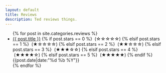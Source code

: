```yaml
---
layout: default
title: Reviews
description: Ted reviews things.
---
```


<ul class="no-bullets">
  {% for post in site.categories.reviews %}
    <li>
    	<div class="clearfix">
	    	<a class="align-left" href="{{ post.url }}">{{ post.title }}</a>
	    	{% if post.stars == 0 %} &nbsp;(☆☆☆☆☆)
	    	{% elsif post.stars == 1 %} &nbsp;(★☆☆☆☆)
	    	{% elsif post.stars == 2 %} &nbsp;(★★☆☆☆)
	    	{% elsif post.stars == 3 %} &nbsp;(★★★☆☆)
	    	{% elsif post.stars == 4 %} &nbsp;(★★★★☆)
	    	{% elsif post.stars == 5 %} &nbsp;(★★★★★)
	    	{% endif %}
	    	<span class="align-right date"><time datetime="{{post.date|date:"%F"}}">{{post.date|date:"%d %b %Y"}}</time></span>
    	</div>
    </li>
  {% endfor %}
</ul>